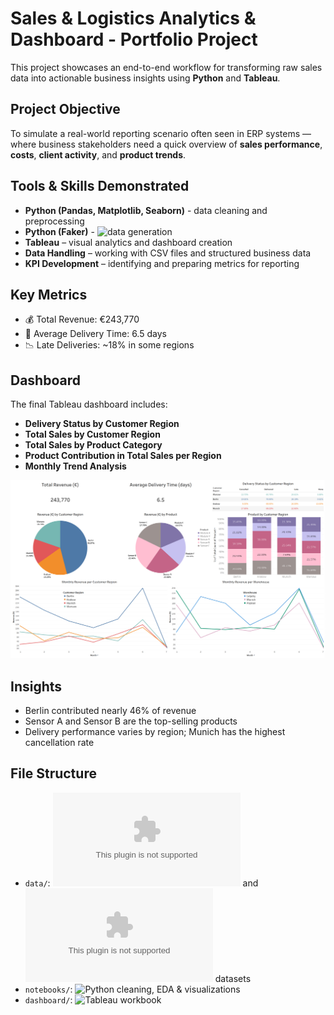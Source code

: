 # Sales & Logistics Analytics & Dashboard - Portfolio Project

This project showcases an end-to-end workflow for transforming raw sales data into actionable business insights using **Python** and **Tableau**.

## Project Objective

To simulate a real-world reporting scenario often seen in ERP systems — where business stakeholders need a quick overview of **sales performance**, **costs**, **client activity**, and **product trends**.

## Tools & Skills Demonstrated

- **Python (Pandas, Matplotlib, Seaborn)** - data cleaning and preprocessing
- **Python (Faker)** - ![data generation](https://github.com/IzaKam13/portfolio-1-python-tableau/blob/main/creating_dummy_data.ipynb)
- **Tableau** – visual analytics and dashboard creation
- **Data Handling** – working with CSV files and structured business data
- **KPI Development** – identifying and preparing metrics for reporting

## Key Metrics

- 💰 Total Revenue: €243,770
- 🚚 Average Delivery Time: 6.5 days
- 📉 Late Deliveries: ~18% in some regions

## Dashboard

The final Tableau dashboard includes:

- **Delivery Status by Customer Region**
- **Total Sales by Customer Region**
- **Total Sales by Product Category**
- **Product Contribution in Total Sales per Region**
- **Monthly Trend Analysis**  


![dashboard](https://github.com/IzaKam13/Portfolio-1_Python_Tableau/blob/main/Project_1_dashboard.png)

## Insights

- Berlin contributed nearly 46% of revenue
- Sensor A and Sensor B are the top-selling products
- Delivery performance varies by region; Munich has the highest cancellation rate

## File Structure

- `data/`: ![Raw](https://github.com/IzaKam13/portfolio-1-python-tableau/blob/main/raw_sales_logistics_data.csv) and ![cleaned](https://github.com/IzaKam13/portfolio-1-python-tableau/blob/main/sales_logistics_data_clean.csv) datasets
- `notebooks/`: ![Python cleaning, EDA & visualizations](https://github.com/IzaKam13/portfolio-1-python-tableau/blob/main/Project_1.ipynb)
- `dashboard/`: ![Tableau](https://github.com/IzaKam13/Portfolio-1_Python_Tableau/blob/main/Project_1.twb) workbook 
